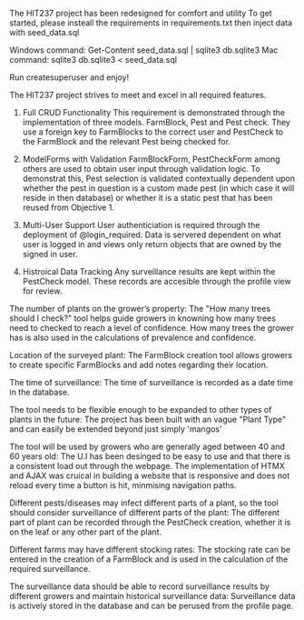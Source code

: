 The HIT237 project has been redesigned for comfort and utility
To get started, please insteall the requirements in requirements.txt then inject data with seed_data.sql

Windows command:
Get-Content seed_data.sql | sqlite3 db.sqlite3
Mac command:
sqlite3 db.sqlite3 < seed_data.sql

Run createsuperuser and enjoy! 

The HIT237 project strives to meet and excel in all required features.

1. Full CRUD Functionality
   This requirement is demonstrated through the implementation of three models. FarmBlock, Pest and Pest check. They use a foreign key to FarmBlocks to the correct user and PestCheck to the FarmBlock and the relevant Pest being checked for.
   
2. ModelForms with Validation
   FarmBlockForm, PestCheckForm among others are used to obtain user input through validation logic. To demonstrat this, Pest selection is validated contextually dependent upon whether the pest in question is a custom made pest (in which case it will reside in then database) or whether it is a static pest that has been reused from Objective 1.
   
3. Multi-User Support
   User authenticiation is required through the deployment of @login_required. Data is servered dependent on what user is logged in and views only return objects that are owned by the signed in user.
   
4. Histroical Data Tracking
   Any surveillance results are kept within the PestCheck model. These records are accesible through the profile view for review.

The number of plants on the grower’s property:
The "How many trees should I check?" tool helps guide growers in knowning how many trees need to checked to reach a level of confidence.
How many trees the grower has is also used in the calculations of prevalence and confidence.

Location of the surveyed plant:
The FarmBlock creation tool allows growers to create specific FarmBlocks and add notes regarding their location.

The time of surveillance:
The time of surveillance is recorded as a date time in the database.

The tool needs to be flexible enough to be expanded to other types of plants in the future:
The project has been built with an vague "Plant Type" and can easily be extended beyond just simply 'mangos'

The tool will be used by growers who are generally aged between 40 and 60 years old:
The U.I has been desinged to be easy to use and that there is a consistent load out through the webpage. The implementation of HTMX and AJAX was cruical in building a website that is responsive
and does not reload every time a button is hit, minmising navigation paths.

Different pests/diseases may infect different parts of a plant, so the tool should consider surveillance of different parts of the plant:
The different part of plant can be recorded through the PestCheck creation, whether it is on the leaf or any other part of the plant.

Different farms may have different stocking rates:
The stocking rate can be entered in the creation of a FarmBlock and is used in the calculation of the required surveillance.

The surveillance data should be able to record surveillance results by different growers and maintain historical surveillance data:
Surveillance data is actively stored in the database and can be perused from the profile page.
